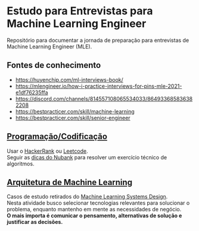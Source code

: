 # Estudo para Entrevistas para Machine Learning Engineer

Repositório para documentar a jornada de preparação para entrevistas de Machine Learning Engineer (MLE).

## Fontes de conhecimento

- https://huyenchip.com/ml-interviews-book/
- https://mlengineer.io/how-i-practice-interviews-for-pins-mle-2021-e1df76235ffa 
- https://discord.com/channels/814557108065534033/864933685836382208
- https://bestpracticer.com/skill/machine-learning
- https://bestpracticer.com/skill/senior-engineer

## [Programação/Codificação](./code-questions)

Usar o [HackerRank](https://www.hackerrank.com/dashboard) ou [Leetcode](https://leetcode.com/).<br>
Seguir as [dicas do Nubank](https://blog.nubank.com.br/engenharia-de-software-exercicios-de-algoritmos/) para resolver um exercício técnico de algoritmos.

## [Arquitetura de Machine Learning](./architecture-questions)

Casos de estudo retirados do [Machine Learning Systems Design](https://huyenchip.com/machine-learning-systems-design/toc.html).<br>
Nesta atividade busco selecionar tecnologias relevantes para solucionar o problema,
enquanto mantenho em mente as necessidades de negócio.<br>
**O mais importa é comunicar o pensamento, alternativas de solução e justificar as decisões.**
